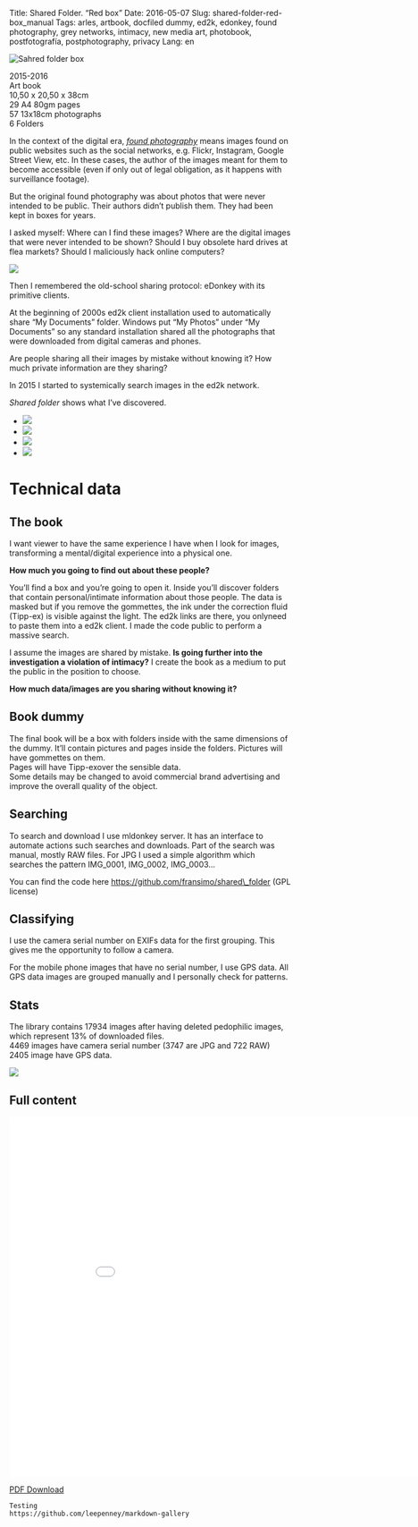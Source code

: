 Title: Shared Folder. “Red box”
Date: 2016-05-07
Slug: shared-folder-red-box_manual
Tags: arles, artbook, docfiled dummy, ed2k, edonkey, found photography, grey networks, intimacy, new media art, photobook, postfotografía, postphotography, privacy
Lang: en

![Sahred folder box](http://fransimo.info/wp-content/uploads/2016/05/DSCF3138.jpg)

2015-2016  
Art book  
10,50 x 20,50 x 38cm  
29 A4 80gm pages  
57 13x18cm photographs  
6 Folders

In the context of the digital era, _[found photography](https://en.wikipedia.org/wiki/Found_photography)_ means images found on public websites such as the social networks, e.g. Flickr, Instagram, Google Street View, etc. In these cases, the author of the images meant for them to become accessible (even if only out of legal obligation, as it happens with surveillance footage).

But the original found photography was about photos that were never intended to be public. Their authors didn’t publish them. They had been kept in boxes for years.

I asked myself: Where can I find these images? Where are the digital images that were never intended to be shown? Should I buy obsolete hard drives at flea markets? Should I maliciously hack online computers?

![](http://fransimo.info/wp-content/uploads/2016/05/DSCF3142.jpg)

Then I remembered the old-school sharing protocol: eDonkey with its primitive clients.

At the beginning of 2000s ed2k client installation used to automatically share “My Documents” folder. Windows put “My Photos” under “My Documents” so any standard installation shared all the photographs that were downloaded from digital cameras and phones.

Are people sharing all their images by mistake without knowing it? How much private information are they sharing?

In 2015 I started to systemically search images in the ed2k network.

_Shared folder_ shows what I’ve discovered.

- ![](http://fransimo.info/wp-content/uploads/2016/05/DSCF3150.jpg)
- ![](http://fransimo.info/wp-content/uploads/2016/05/DSCF3144.jpg)
- ![](http://fransimo.info/wp-content/uploads/2016/05/DSCF3145.jpg)
- ![](http://fransimo.info/wp-content/uploads/2016/05/DSCF3147.jpg)



# Technical data

The book
--------

I want viewer to have the same experience I have when I look for images, transforming a mental/digital experience into a physical one.

**How much you going to find out about these people?**

You’ll find a box and you’re going to open it. Inside you’ll discover folders that contain personal/intimate information about those people. The data is masked but if you remove the gommettes, the ink under the correction fluid (Tipp-ex) is visible against the light. The ed2k links are there, you onlyneed to paste them into a ed2k client. I made the code public to perform a massive search.

I assume the images are shared by mistake. **Is going further into the investigation a violation of intimacy?** I create the book as a medium to put the public in the position to choose.

**How much data/images are you sharing without knowing it?**

Book dummy
----------

The final book will be a box with folders inside with the same dimensions of the dummy. It’ll contain pictures and pages inside the folders. Pictures will have gommettes on them.  
Pages will have Tipp-exover the sensible data.  
Some details may be changed to avoid commercial brand advertising and improve the overall quality of the object.

Searching
---------

To search and download I use mldonkey server. It has an interface to automate actions such searches and downloads. Part of the search was manual, mostly RAW files. For JPG I used a simple algorithm which searches the pattern IMG\_0001, IMG\_0002, IMG\_0003…

You can find the code here https://github.com/fransimo/shared\_folder (GPL license)

Classifying
-----------

I use the camera serial number on EXIFs data for the first grouping. This gives me the opportunity to follow a camera.

For the mobile phone images that have no serial number, I use GPS data. All GPS data images are grouped manually and I personally check for patterns.

Stats
-----

The library contains 17934 images after having deleted pedophilic images, which represent 13% of downloaded files.  
4469 images have camera serial number (3747 are JPG and 722 RAW)  
2405 image have GPS data.

![](http://fransimo.info/wp-content/uploads/2016/05/DSCF3152.jpg)

Full content
------------

<iframe width="910" height="644" src="//e.issuu.com/embed.html#2922899/35322701" frameborder="0" allowfullscreen></iframe>

[PDF Download](http://fransimo.info/wp-content/uploads/2016/05/Shared_folder_with_photos_and_scan.pdf)


```
Testing
https://github.com/leepenney/markdown-gallery
```

<script src="{static}/images/md-gallery.js" ></script>
<script>
    md_gallery();
</script>